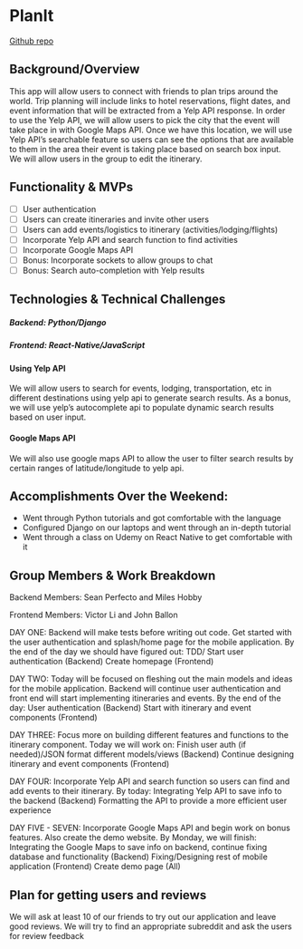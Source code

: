 # PlanIt

[Github repo](https://github.com/victorli158/hello-world)

## Background/Overview
This app will allow users to connect with friends to plan trips around the world.  Trip planning will include links to hotel reservations, flight dates, and event information that will be extracted from a Yelp API response. In order to use the Yelp API, we will allow users to pick the city that the event will take place in with Google Maps API.  Once we have this location, we will use Yelp API’s searchable feature so users can see the options that are available to them in the area their event is taking place based on search box input.  We will allow users in the group to edit the itinerary.

## Functionality & MVPs
- [ ] User authentication
- [ ] Users can create itineraries and invite other users
- [ ] Users can add events/logistics to itinerary (activities/lodging/flights)
- [ ] Incorporate Yelp API and search function to find activities
- [ ] Incorporate Google Maps API
- [ ] Bonus: Incorporate sockets to allow groups to chat
- [ ] Bonus: Search auto-completion with Yelp results

## Technologies & Technical Challenges

##### Backend: Python/Django
##### Frontend: React-Native/JavaScript

#### Using Yelp API
We will allow users to search for events, lodging, transportation, etc in different destinations using yelp api to generate search results. As a bonus, we will use yelp’s autocomplete api to populate dynamic search results based on user input.

#### Google Maps API
We will also use google maps API to allow the user to filter search results by certain ranges of latitude/longitude to yelp api.

## Accomplishments Over the Weekend:

 - Went through Python tutorials and got comfortable with the language
 - Configured Django on our laptops and went through an in-depth tutorial
 - Went through a class on Udemy on React Native to get comfortable with it

## Group Members & Work Breakdown

Backend Members: Sean Perfecto and Miles Hobby

Frontend Members: Victor Li and John Ballon

DAY ONE: Backend will make tests before writing out code. Get started with the user authentication and splash/home page for the mobile application. By the end of the day we should have figured out:
TDD/ Start user authentication (Backend)
Create homepage (Frontend)

DAY TWO: Today will be focused on fleshing out the main models and ideas for the mobile application. Backend will continue user authentication and front end will start implementing itineraries and events. By the end of the day:
User authentication (Backend)
Start with itinerary and event components (Frontend)

DAY THREE: Focus more on building different features and functions to the itinerary component. Today we will work on:
Finish user auth (if needed)/JSON format different models/views (Backend)
Continue designing itinerary and event components (Frontend)

DAY FOUR: Incorporate Yelp API and search function so users can find and add events to their itinerary. By today:
Integrating Yelp API to save info to the backend (Backend)
Formatting the API to provide a more efficient user experience

DAY FIVE - SEVEN: Incorporate Google Maps API and begin work on bonus features. Also create the demo website. By Monday, we will finish:
Integrating the Google Maps to save info on backend, continue fixing database and functionality (Backend)
Fixing/Designing rest of mobile application (Frontend)
Create demo page (All)

## Plan for getting users and reviews
We will ask at least 10 of our friends to try out our application and leave good reviews.
We will try to find an appropriate subreddit and ask the users for review feedback
